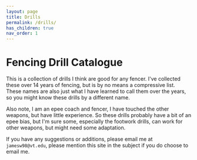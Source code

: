 ```yaml
---
layout: page
title: Drills
permalink: /drills/
has_children: true
nav_order: 1
---
```


# Fencing Drill Catalogue   
This is a collection of drills I think are good for any fencer. I've collected these over 14 years of fencing, but is by no means a compressive list. These names are also just what I have learned to call them over the years, so you might know these drills by a different name.    

Also note, I am an epee coach and fencer, I have touched the other weapons, but have little experience. So these drills probably have a bit of an epee bias, but I'm sure some, especially the footwork drills, can work for other weapons, but might need some adaptation.     

If you have any suggestions or additions, please email me at `jamesw98@vt.edu`, please mention this site in the subject if you do choose to email me.     